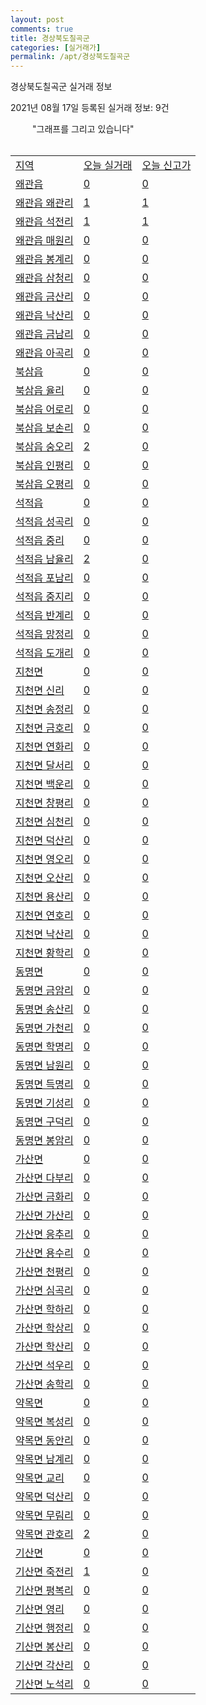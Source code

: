 ```yaml
---
layout: post
comments: true
title: 경상북도칠곡군
categories: [실거래가]
permalink: /apt/경상북도칠곡군
---
```


경상북도칠곡군 실거래 정보

2021년 08월 17일 등록된 실거래 정보: 9건

<script type="text/javascript">
  google.charts.load('current', {'packages':['corechart']});
  google.charts.setOnLoadCallback(drawChart);

  function drawChart() {
    var data = google.visualization.arrayToDataTable([['거래일', '매매', '전월세', '전매'], ['19-10', 0, 0, 1], ['19-11', 0, 0, 1], ['20-01', 0, 0, 1], ['20-04', 0, 0, 1], ['20-06', 0, 0, 3], ['20-07', 0, 0, 3], ['20-08', 91, 39, 1], ['20-09', 158, 72, 0], ['20-10', 148, 86, 4], ['20-11', 195, 84, 1], ['20-12', 222, 80, 1], ['21-01', 206, 63, 0], ['21-02', 179, 54, 0], ['21-03', 227, 58, 0], ['21-04', 180, 50, 0], ['21-05', 181, 114, 0], ['21-06', 158, 72, 0], ['21-07', 165, 86, 0], ['21-08', 42, 15, 0]]);

    var options = {
      title: '최근 1년간 유형별 거래량 추이',
      legend: { position: 'bottom' }
    };

    var chart = new google.visualization.LineChart(document.getElementById('columnchart_material'));
    chart.draw(data, (options));
    document.getElementById('loading').style.display = 'none';
  }
</script>

<div id="loading" style="z-index:20; display: block; margin-left: 35px">"그래프를 그리고 있습니다"</div>
<div id="columnchart_material" style="width: 95%; margin-left: -35px; display: block"></div>
<div style="width: 95%; margin-left: -35px; display: block">
      <script async src="https://pagead2.googlesyndication.com/pagead/js/adsbygoogle.js?client=ca-pub-3485438051770037"
          crossorigin="anonymous"></script>
      <ins class="adsbygoogle"
          style="display:block"
          data-ad-format="fluid"
          data-ad-layout-key="-fb+5w+4e-db+86"
          data-ad-client="ca-pub-3485438051770037"
          data-ad-slot="1827090281"></ins>
      <script>
          (adsbygoogle = window.adsbygoogle || []).push({});
      </script>
</div>
<br>
<table class="sortable">
  <tr>
    <td><a href="#">지역</a></td>
    <td><a href="#">오늘 실거래</a></td>
    <td><a href="#">오늘 신고가</a></td>
  </tr>

  
  <tr class="item">
    <td><a href="경상북도칠곡군왜관읍">왜관읍</a></td>
    <td><a href="경상북도칠곡군왜관읍">0</a></td>
    <td><a href="경상북도칠곡군왜관읍">0</a></td>
  </tr>
    

  <tr class="item">
    <td><a href="경상북도칠곡군왜관읍왜관리">왜관읍 왜관리</a></td>
    <td><a href="경상북도칠곡군왜관읍왜관리">1</a></td>
    <td><a href="경상북도칠곡군왜관읍왜관리">1</a></td>
  </tr>
    

  <tr class="item">
    <td><a href="경상북도칠곡군왜관읍석전리">왜관읍 석전리</a></td>
    <td><a href="경상북도칠곡군왜관읍석전리">1</a></td>
    <td><a href="경상북도칠곡군왜관읍석전리">1</a></td>
  </tr>
    

  <tr class="item">
    <td><a href="경상북도칠곡군왜관읍매원리">왜관읍 매원리</a></td>
    <td><a href="경상북도칠곡군왜관읍매원리">0</a></td>
    <td><a href="경상북도칠곡군왜관읍매원리">0</a></td>
  </tr>
    

  <tr class="item">
    <td><a href="경상북도칠곡군왜관읍봉계리">왜관읍 봉계리</a></td>
    <td><a href="경상북도칠곡군왜관읍봉계리">0</a></td>
    <td><a href="경상북도칠곡군왜관읍봉계리">0</a></td>
  </tr>
    

  <tr class="item">
    <td><a href="경상북도칠곡군왜관읍삼청리">왜관읍 삼청리</a></td>
    <td><a href="경상북도칠곡군왜관읍삼청리">0</a></td>
    <td><a href="경상북도칠곡군왜관읍삼청리">0</a></td>
  </tr>
    

  <tr class="item">
    <td><a href="경상북도칠곡군왜관읍금산리">왜관읍 금산리</a></td>
    <td><a href="경상북도칠곡군왜관읍금산리">0</a></td>
    <td><a href="경상북도칠곡군왜관읍금산리">0</a></td>
  </tr>
    

  <tr class="item">
    <td><a href="경상북도칠곡군왜관읍낙산리">왜관읍 낙산리</a></td>
    <td><a href="경상북도칠곡군왜관읍낙산리">0</a></td>
    <td><a href="경상북도칠곡군왜관읍낙산리">0</a></td>
  </tr>
    

  <tr class="item">
    <td><a href="경상북도칠곡군왜관읍금남리">왜관읍 금남리</a></td>
    <td><a href="경상북도칠곡군왜관읍금남리">0</a></td>
    <td><a href="경상북도칠곡군왜관읍금남리">0</a></td>
  </tr>
    

  <tr class="item">
    <td><a href="경상북도칠곡군왜관읍아곡리">왜관읍 아곡리</a></td>
    <td><a href="경상북도칠곡군왜관읍아곡리">0</a></td>
    <td><a href="경상북도칠곡군왜관읍아곡리">0</a></td>
  </tr>
    

  <tr class="item">
    <td><a href="경상북도칠곡군북삼읍">북삼읍</a></td>
    <td><a href="경상북도칠곡군북삼읍">0</a></td>
    <td><a href="경상북도칠곡군북삼읍">0</a></td>
  </tr>
    

  <tr class="item">
    <td><a href="경상북도칠곡군북삼읍율리">북삼읍 율리</a></td>
    <td><a href="경상북도칠곡군북삼읍율리">0</a></td>
    <td><a href="경상북도칠곡군북삼읍율리">0</a></td>
  </tr>
    

  <tr class="item">
    <td><a href="경상북도칠곡군북삼읍어로리">북삼읍 어로리</a></td>
    <td><a href="경상북도칠곡군북삼읍어로리">0</a></td>
    <td><a href="경상북도칠곡군북삼읍어로리">0</a></td>
  </tr>
    

  <tr class="item">
    <td><a href="경상북도칠곡군북삼읍보손리">북삼읍 보손리</a></td>
    <td><a href="경상북도칠곡군북삼읍보손리">0</a></td>
    <td><a href="경상북도칠곡군북삼읍보손리">0</a></td>
  </tr>
    

  <tr class="item">
    <td><a href="경상북도칠곡군북삼읍숭오리">북삼읍 숭오리</a></td>
    <td><a href="경상북도칠곡군북삼읍숭오리">2</a></td>
    <td><a href="경상북도칠곡군북삼읍숭오리">0</a></td>
  </tr>
    

  <tr class="item">
    <td><a href="경상북도칠곡군북삼읍인평리">북삼읍 인평리</a></td>
    <td><a href="경상북도칠곡군북삼읍인평리">0</a></td>
    <td><a href="경상북도칠곡군북삼읍인평리">0</a></td>
  </tr>
    

  <tr class="item">
    <td><a href="경상북도칠곡군북삼읍오평리">북삼읍 오평리</a></td>
    <td><a href="경상북도칠곡군북삼읍오평리">0</a></td>
    <td><a href="경상북도칠곡군북삼읍오평리">0</a></td>
  </tr>
    

  <tr class="item">
    <td><a href="경상북도칠곡군석적읍">석적읍</a></td>
    <td><a href="경상북도칠곡군석적읍">0</a></td>
    <td><a href="경상북도칠곡군석적읍">0</a></td>
  </tr>
    

  <tr class="item">
    <td><a href="경상북도칠곡군석적읍성곡리">석적읍 성곡리</a></td>
    <td><a href="경상북도칠곡군석적읍성곡리">0</a></td>
    <td><a href="경상북도칠곡군석적읍성곡리">0</a></td>
  </tr>
    

  <tr class="item">
    <td><a href="경상북도칠곡군석적읍중리">석적읍 중리</a></td>
    <td><a href="경상북도칠곡군석적읍중리">0</a></td>
    <td><a href="경상북도칠곡군석적읍중리">0</a></td>
  </tr>
    

  <tr class="item">
    <td><a href="경상북도칠곡군석적읍남율리">석적읍 남율리</a></td>
    <td><a href="경상북도칠곡군석적읍남율리">2</a></td>
    <td><a href="경상북도칠곡군석적읍남율리">0</a></td>
  </tr>
    

  <tr class="item">
    <td><a href="경상북도칠곡군석적읍포남리">석적읍 포남리</a></td>
    <td><a href="경상북도칠곡군석적읍포남리">0</a></td>
    <td><a href="경상북도칠곡군석적읍포남리">0</a></td>
  </tr>
    

  <tr class="item">
    <td><a href="경상북도칠곡군석적읍중지리">석적읍 중지리</a></td>
    <td><a href="경상북도칠곡군석적읍중지리">0</a></td>
    <td><a href="경상북도칠곡군석적읍중지리">0</a></td>
  </tr>
    

  <tr class="item">
    <td><a href="경상북도칠곡군석적읍반계리">석적읍 반계리</a></td>
    <td><a href="경상북도칠곡군석적읍반계리">0</a></td>
    <td><a href="경상북도칠곡군석적읍반계리">0</a></td>
  </tr>
    

  <tr class="item">
    <td><a href="경상북도칠곡군석적읍망정리">석적읍 망정리</a></td>
    <td><a href="경상북도칠곡군석적읍망정리">0</a></td>
    <td><a href="경상북도칠곡군석적읍망정리">0</a></td>
  </tr>
    

  <tr class="item">
    <td><a href="경상북도칠곡군석적읍도개리">석적읍 도개리</a></td>
    <td><a href="경상북도칠곡군석적읍도개리">0</a></td>
    <td><a href="경상북도칠곡군석적읍도개리">0</a></td>
  </tr>
    

  <tr class="item">
    <td><a href="경상북도칠곡군지천면">지천면</a></td>
    <td><a href="경상북도칠곡군지천면">0</a></td>
    <td><a href="경상북도칠곡군지천면">0</a></td>
  </tr>
    

  <tr class="item">
    <td><a href="경상북도칠곡군지천면신리">지천면 신리</a></td>
    <td><a href="경상북도칠곡군지천면신리">0</a></td>
    <td><a href="경상북도칠곡군지천면신리">0</a></td>
  </tr>
    

  <tr class="item">
    <td><a href="경상북도칠곡군지천면송정리">지천면 송정리</a></td>
    <td><a href="경상북도칠곡군지천면송정리">0</a></td>
    <td><a href="경상북도칠곡군지천면송정리">0</a></td>
  </tr>
    

  <tr class="item">
    <td><a href="경상북도칠곡군지천면금호리">지천면 금호리</a></td>
    <td><a href="경상북도칠곡군지천면금호리">0</a></td>
    <td><a href="경상북도칠곡군지천면금호리">0</a></td>
  </tr>
    

  <tr class="item">
    <td><a href="경상북도칠곡군지천면연화리">지천면 연화리</a></td>
    <td><a href="경상북도칠곡군지천면연화리">0</a></td>
    <td><a href="경상북도칠곡군지천면연화리">0</a></td>
  </tr>
    

  <tr class="item">
    <td><a href="경상북도칠곡군지천면달서리">지천면 달서리</a></td>
    <td><a href="경상북도칠곡군지천면달서리">0</a></td>
    <td><a href="경상북도칠곡군지천면달서리">0</a></td>
  </tr>
    

  <tr class="item">
    <td><a href="경상북도칠곡군지천면백운리">지천면 백운리</a></td>
    <td><a href="경상북도칠곡군지천면백운리">0</a></td>
    <td><a href="경상북도칠곡군지천면백운리">0</a></td>
  </tr>
    

  <tr class="item">
    <td><a href="경상북도칠곡군지천면창평리">지천면 창평리</a></td>
    <td><a href="경상북도칠곡군지천면창평리">0</a></td>
    <td><a href="경상북도칠곡군지천면창평리">0</a></td>
  </tr>
    

  <tr class="item">
    <td><a href="경상북도칠곡군지천면심천리">지천면 심천리</a></td>
    <td><a href="경상북도칠곡군지천면심천리">0</a></td>
    <td><a href="경상북도칠곡군지천면심천리">0</a></td>
  </tr>
    

  <tr class="item">
    <td><a href="경상북도칠곡군지천면덕산리">지천면 덕산리</a></td>
    <td><a href="경상북도칠곡군지천면덕산리">0</a></td>
    <td><a href="경상북도칠곡군지천면덕산리">0</a></td>
  </tr>
    

  <tr class="item">
    <td><a href="경상북도칠곡군지천면영오리">지천면 영오리</a></td>
    <td><a href="경상북도칠곡군지천면영오리">0</a></td>
    <td><a href="경상북도칠곡군지천면영오리">0</a></td>
  </tr>
    

  <tr class="item">
    <td><a href="경상북도칠곡군지천면오산리">지천면 오산리</a></td>
    <td><a href="경상북도칠곡군지천면오산리">0</a></td>
    <td><a href="경상북도칠곡군지천면오산리">0</a></td>
  </tr>
    

  <tr class="item">
    <td><a href="경상북도칠곡군지천면용산리">지천면 용산리</a></td>
    <td><a href="경상북도칠곡군지천면용산리">0</a></td>
    <td><a href="경상북도칠곡군지천면용산리">0</a></td>
  </tr>
    

  <tr class="item">
    <td><a href="경상북도칠곡군지천면연호리">지천면 연호리</a></td>
    <td><a href="경상북도칠곡군지천면연호리">0</a></td>
    <td><a href="경상북도칠곡군지천면연호리">0</a></td>
  </tr>
    

  <tr class="item">
    <td><a href="경상북도칠곡군지천면낙산리">지천면 낙산리</a></td>
    <td><a href="경상북도칠곡군지천면낙산리">0</a></td>
    <td><a href="경상북도칠곡군지천면낙산리">0</a></td>
  </tr>
    

  <tr class="item">
    <td><a href="경상북도칠곡군지천면황학리">지천면 황학리</a></td>
    <td><a href="경상북도칠곡군지천면황학리">0</a></td>
    <td><a href="경상북도칠곡군지천면황학리">0</a></td>
  </tr>
    

  <tr class="item">
    <td><a href="경상북도칠곡군동명면">동명면</a></td>
    <td><a href="경상북도칠곡군동명면">0</a></td>
    <td><a href="경상북도칠곡군동명면">0</a></td>
  </tr>
    

  <tr class="item">
    <td><a href="경상북도칠곡군동명면금암리">동명면 금암리</a></td>
    <td><a href="경상북도칠곡군동명면금암리">0</a></td>
    <td><a href="경상북도칠곡군동명면금암리">0</a></td>
  </tr>
    

  <tr class="item">
    <td><a href="경상북도칠곡군동명면송산리">동명면 송산리</a></td>
    <td><a href="경상북도칠곡군동명면송산리">0</a></td>
    <td><a href="경상북도칠곡군동명면송산리">0</a></td>
  </tr>
    

  <tr class="item">
    <td><a href="경상북도칠곡군동명면가천리">동명면 가천리</a></td>
    <td><a href="경상북도칠곡군동명면가천리">0</a></td>
    <td><a href="경상북도칠곡군동명면가천리">0</a></td>
  </tr>
    

  <tr class="item">
    <td><a href="경상북도칠곡군동명면학명리">동명면 학명리</a></td>
    <td><a href="경상북도칠곡군동명면학명리">0</a></td>
    <td><a href="경상북도칠곡군동명면학명리">0</a></td>
  </tr>
    

  <tr class="item">
    <td><a href="경상북도칠곡군동명면남원리">동명면 남원리</a></td>
    <td><a href="경상북도칠곡군동명면남원리">0</a></td>
    <td><a href="경상북도칠곡군동명면남원리">0</a></td>
  </tr>
    

  <tr class="item">
    <td><a href="경상북도칠곡군동명면득명리">동명면 득명리</a></td>
    <td><a href="경상북도칠곡군동명면득명리">0</a></td>
    <td><a href="경상북도칠곡군동명면득명리">0</a></td>
  </tr>
    

  <tr class="item">
    <td><a href="경상북도칠곡군동명면기성리">동명면 기성리</a></td>
    <td><a href="경상북도칠곡군동명면기성리">0</a></td>
    <td><a href="경상북도칠곡군동명면기성리">0</a></td>
  </tr>
    

  <tr class="item">
    <td><a href="경상북도칠곡군동명면구덕리">동명면 구덕리</a></td>
    <td><a href="경상북도칠곡군동명면구덕리">0</a></td>
    <td><a href="경상북도칠곡군동명면구덕리">0</a></td>
  </tr>
    

  <tr class="item">
    <td><a href="경상북도칠곡군동명면봉암리">동명면 봉암리</a></td>
    <td><a href="경상북도칠곡군동명면봉암리">0</a></td>
    <td><a href="경상북도칠곡군동명면봉암리">0</a></td>
  </tr>
    

  <tr class="item">
    <td><a href="경상북도칠곡군가산면">가산면</a></td>
    <td><a href="경상북도칠곡군가산면">0</a></td>
    <td><a href="경상북도칠곡군가산면">0</a></td>
  </tr>
    

  <tr class="item">
    <td><a href="경상북도칠곡군가산면다부리">가산면 다부리</a></td>
    <td><a href="경상북도칠곡군가산면다부리">0</a></td>
    <td><a href="경상북도칠곡군가산면다부리">0</a></td>
  </tr>
    

  <tr class="item">
    <td><a href="경상북도칠곡군가산면금화리">가산면 금화리</a></td>
    <td><a href="경상북도칠곡군가산면금화리">0</a></td>
    <td><a href="경상북도칠곡군가산면금화리">0</a></td>
  </tr>
    

  <tr class="item">
    <td><a href="경상북도칠곡군가산면가산리">가산면 가산리</a></td>
    <td><a href="경상북도칠곡군가산면가산리">0</a></td>
    <td><a href="경상북도칠곡군가산면가산리">0</a></td>
  </tr>
    

  <tr class="item">
    <td><a href="경상북도칠곡군가산면응추리">가산면 응추리</a></td>
    <td><a href="경상북도칠곡군가산면응추리">0</a></td>
    <td><a href="경상북도칠곡군가산면응추리">0</a></td>
  </tr>
    

  <tr class="item">
    <td><a href="경상북도칠곡군가산면용수리">가산면 용수리</a></td>
    <td><a href="경상북도칠곡군가산면용수리">0</a></td>
    <td><a href="경상북도칠곡군가산면용수리">0</a></td>
  </tr>
    

  <tr class="item">
    <td><a href="경상북도칠곡군가산면천평리">가산면 천평리</a></td>
    <td><a href="경상북도칠곡군가산면천평리">0</a></td>
    <td><a href="경상북도칠곡군가산면천평리">0</a></td>
  </tr>
    

  <tr class="item">
    <td><a href="경상북도칠곡군가산면심곡리">가산면 심곡리</a></td>
    <td><a href="경상북도칠곡군가산면심곡리">0</a></td>
    <td><a href="경상북도칠곡군가산면심곡리">0</a></td>
  </tr>
    

  <tr class="item">
    <td><a href="경상북도칠곡군가산면학하리">가산면 학하리</a></td>
    <td><a href="경상북도칠곡군가산면학하리">0</a></td>
    <td><a href="경상북도칠곡군가산면학하리">0</a></td>
  </tr>
    

  <tr class="item">
    <td><a href="경상북도칠곡군가산면학상리">가산면 학상리</a></td>
    <td><a href="경상북도칠곡군가산면학상리">0</a></td>
    <td><a href="경상북도칠곡군가산면학상리">0</a></td>
  </tr>
    

  <tr class="item">
    <td><a href="경상북도칠곡군가산면학산리">가산면 학산리</a></td>
    <td><a href="경상북도칠곡군가산면학산리">0</a></td>
    <td><a href="경상북도칠곡군가산면학산리">0</a></td>
  </tr>
    

  <tr class="item">
    <td><a href="경상북도칠곡군가산면석우리">가산면 석우리</a></td>
    <td><a href="경상북도칠곡군가산면석우리">0</a></td>
    <td><a href="경상북도칠곡군가산면석우리">0</a></td>
  </tr>
    

  <tr class="item">
    <td><a href="경상북도칠곡군가산면송학리">가산면 송학리</a></td>
    <td><a href="경상북도칠곡군가산면송학리">0</a></td>
    <td><a href="경상북도칠곡군가산면송학리">0</a></td>
  </tr>
    

  <tr class="item">
    <td><a href="경상북도칠곡군약목면">약목면</a></td>
    <td><a href="경상북도칠곡군약목면">0</a></td>
    <td><a href="경상북도칠곡군약목면">0</a></td>
  </tr>
    

  <tr class="item">
    <td><a href="경상북도칠곡군약목면복성리">약목면 복성리</a></td>
    <td><a href="경상북도칠곡군약목면복성리">0</a></td>
    <td><a href="경상북도칠곡군약목면복성리">0</a></td>
  </tr>
    

  <tr class="item">
    <td><a href="경상북도칠곡군약목면동안리">약목면 동안리</a></td>
    <td><a href="경상북도칠곡군약목면동안리">0</a></td>
    <td><a href="경상북도칠곡군약목면동안리">0</a></td>
  </tr>
    

  <tr class="item">
    <td><a href="경상북도칠곡군약목면남계리">약목면 남계리</a></td>
    <td><a href="경상북도칠곡군약목면남계리">0</a></td>
    <td><a href="경상북도칠곡군약목면남계리">0</a></td>
  </tr>
    

  <tr class="item">
    <td><a href="경상북도칠곡군약목면교리">약목면 교리</a></td>
    <td><a href="경상북도칠곡군약목면교리">0</a></td>
    <td><a href="경상북도칠곡군약목면교리">0</a></td>
  </tr>
    

  <tr class="item">
    <td><a href="경상북도칠곡군약목면덕산리">약목면 덕산리</a></td>
    <td><a href="경상북도칠곡군약목면덕산리">0</a></td>
    <td><a href="경상북도칠곡군약목면덕산리">0</a></td>
  </tr>
    

  <tr class="item">
    <td><a href="경상북도칠곡군약목면무림리">약목면 무림리</a></td>
    <td><a href="경상북도칠곡군약목면무림리">0</a></td>
    <td><a href="경상북도칠곡군약목면무림리">0</a></td>
  </tr>
    

  <tr class="item">
    <td><a href="경상북도칠곡군약목면관호리">약목면 관호리</a></td>
    <td><a href="경상북도칠곡군약목면관호리">2</a></td>
    <td><a href="경상북도칠곡군약목면관호리">0</a></td>
  </tr>
    

  <tr class="item">
    <td><a href="경상북도칠곡군기산면">기산면</a></td>
    <td><a href="경상북도칠곡군기산면">0</a></td>
    <td><a href="경상북도칠곡군기산면">0</a></td>
  </tr>
    

  <tr class="item">
    <td><a href="경상북도칠곡군기산면죽전리">기산면 죽전리</a></td>
    <td><a href="경상북도칠곡군기산면죽전리">1</a></td>
    <td><a href="경상북도칠곡군기산면죽전리">0</a></td>
  </tr>
    

  <tr class="item">
    <td><a href="경상북도칠곡군기산면평복리">기산면 평복리</a></td>
    <td><a href="경상북도칠곡군기산면평복리">0</a></td>
    <td><a href="경상북도칠곡군기산면평복리">0</a></td>
  </tr>
    

  <tr class="item">
    <td><a href="경상북도칠곡군기산면영리">기산면 영리</a></td>
    <td><a href="경상북도칠곡군기산면영리">0</a></td>
    <td><a href="경상북도칠곡군기산면영리">0</a></td>
  </tr>
    

  <tr class="item">
    <td><a href="경상북도칠곡군기산면행정리">기산면 행정리</a></td>
    <td><a href="경상북도칠곡군기산면행정리">0</a></td>
    <td><a href="경상북도칠곡군기산면행정리">0</a></td>
  </tr>
    

  <tr class="item">
    <td><a href="경상북도칠곡군기산면봉산리">기산면 봉산리</a></td>
    <td><a href="경상북도칠곡군기산면봉산리">0</a></td>
    <td><a href="경상북도칠곡군기산면봉산리">0</a></td>
  </tr>
    

  <tr class="item">
    <td><a href="경상북도칠곡군기산면각산리">기산면 각산리</a></td>
    <td><a href="경상북도칠곡군기산면각산리">0</a></td>
    <td><a href="경상북도칠곡군기산면각산리">0</a></td>
  </tr>
    

  <tr class="item">
    <td><a href="경상북도칠곡군기산면노석리">기산면 노석리</a></td>
    <td><a href="경상북도칠곡군기산면노석리">0</a></td>
    <td><a href="경상북도칠곡군기산면노석리">0</a></td>
  </tr>
    


</table>


    